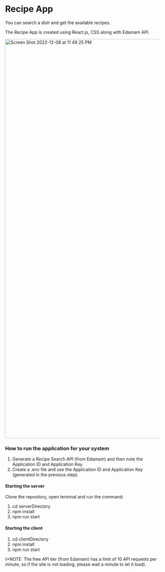 # Recipe App

You can search a dish and get the available recipes.

The Recipe App is created using React.js, CSS along with Edamam API.


<img width="1301" alt="Screen Shot 2022-12-08 at 11 49 25 PM" src="https://user-images.githubusercontent.com/64145346/206656877-c061631f-8e69-4588-8c5e-a1dffafcbac5.png">


### How to run the application for your system

1. Generate a Recipe Search API (from Edamam) and then note the Application ID and Application Key.
2. Create a .env file and use the Application ID and Application Key (generated in the previous step).

#### Starting the server

Clone the repository, open terminal and run the command:

1. cd serverDirectory
2. npm install
3. npm run start

#### Starting the client

1. cd clientDirectory
2. npm install
3. npm run start

(*NOTE: The free API tier (from Edamam) has a limit of 10 API requests per minute, so if the site is not loading, please wait a minute to let it load).
